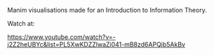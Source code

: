 Manim visualisations made for an Introduction to Information Theory.

Watch at:

https://www.youtube.com/watch?v=-j2Z2heUBYc&list=PL5XwKDZZlwaZi041-mB8zd6APQjb5AkBv
